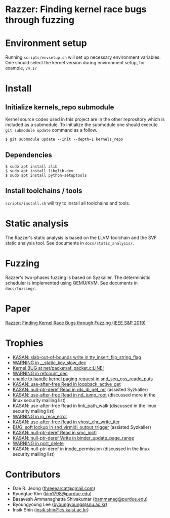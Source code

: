 # Razzer: Finding kernel race bugs through fuzzing

# Environment setup

Running `scripts/envsetup.sh` will set up necessary environment
variables. One should select the kernel version during environment
setup, for example, `v4.17`

# Install

## Initialize kernels_repo submodule

Kernel source codes used in this project are in the other reprository
which is included as a submodule. To initialize the submodule one
should execute `git submodule update` command as a follow.

```
$ git submodule update --init --depth=1 kernels_repo
```


## Dependencies

```
$ sudo apt install zlib
$ sudo apt install libglib-dev
$ sudo apt install python-setuptools
```

## Install toolchains / tools


`scripts/install.sh` will try to install all toolchains and tools.

# Static analysis

The Razzer's static analysis is based on the LLVM toolchain and the
SVF static analysis tool. See documents in `docs/static_analysis/`.

# Fuzzing

Razzer's two-phases fuzzing is based on Syzkaller. The deterministic
scheduler is implemented using QEMU/KVM. See documents in
`docs/fuzzing/`.

# Paper

[Razzer: Finding Kernel Race Bugs through Fuzzing (IEEE S&P 2019)](https://lifeasageek.github.io/papers/jeong:razzer.pdf)

# Trophies

- [KASAN: slab-out-of-bounds write in tty_insert_flip_string_flag](https://lkml.org/lkml/2018/4/19/107)
- [WARNING in __static_key_slow_dec](https://lkml.org/lkml/2018/5/18/160)
- [Kernel BUG at net/packet/af_packet.c:LINE!](https://lkml.org/lkml/2018/3/30/428)
- [WARNING in refcount_dec](https://lkml.org/lkml/2018/3/28/12)
- [unable to handle kernel paging request in snd_seq_oss_readq_puts](https://lkml.org/lkml/2018/4/26/89)
- [KASAN: use-after-free Read in loopback_active_get](https://lkml.org/lkml/2018/4/30/88)
- [KASAN: null-ptr-deref Read in rds_ib_get_mr](https://lkml.org/lkml/2018/5/11/17) (assisted Syzkaller)
- [KASAN: use-after-free Read in nd_jump_root](https://lkml.org/lkml/2018/7/24/34) (discussed more in the linux security mailing list)
- KASAN: use-after-free Read in link_path_walk (discussed in the linux security mailing list)
- [WARNING in ip_recv_error](https://lkml.org/lkml/2018/5/18/595)
- [KASAN: use-after-free Read in vhost_chr_write_iter](https://lkml.org/lkml/2018/5/17/536)
- [BUG: soft lockup in snd_virmidi_output_trigger](https://lkml.org/lkml/2018/7/26/73) (assisted Syzkaller)
- [KASAN: null-ptr-deref Read in smc_ioctl](https://lkml.org/lkml/2018/7/9/1008)
- [KASAN: null-ptr-deref Write in binder_update_page_range](https://lkml.org/lkml/2018/8/22/73)
- [WARNING in port_delete](https://lkml.org/lkml/2018/7/24/28)
- KASAN: null-ptr-deref in inode_permission (discussed in the linux security mailing list)

# Contributors

- Dae R. Jeong (threeearcat@gmail.com)
- Kyungtae Kim (kim1798@purdue.edu)
- Basavesh Ammanaghatta Shivakumar (bammanag@purdue.edu)
- Byoungyoung Lee (byoungyoung@snu.ac.kr)
- Insik Shin (insik.shin@cs.kaist.ac.kr)
